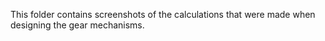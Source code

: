 This folder contains screenshots of the calculations that were made when designing the gear mechanisms. 
